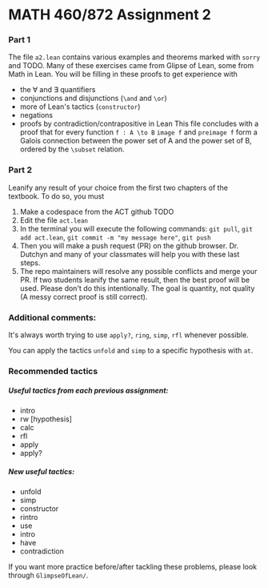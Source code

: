 # MATH 460/872 Assignment 2

### Part 1
The file `a2.lean` contains various examples and theorems marked with `sorry` and TODO. Many of these exercises came from Glipse of Lean, some from Math in Lean. You will be filling in these proofs to get experience with
- the $\forall$ and $\exists$ quantifiers
- conjunctions and disjunctions (`\and` and `\or`)
- more of Lean's tactics (`constructor`)
- negations
- proofs by contradiction/contrapositive in Lean
This file concludes with a proof that for every function `f : A \to B` `image f` and `preimage f` form a Galois connection between the power set of A and the power set of B, ordered by the `\subset` relation.

### Part 2
Leanify any result of your choice from the first two chapters of the textbook. To do so, you must
1. Make a codespace from the ACT github TODO
2. Edit the file `act.lean`
3. In the terminal you will execute the following commands: `git pull`, `git add act.lean`, `git commit -m "my message here"`, `git push`
4. Then you will make a push request (PR) on the github browser. Dr. Dutchyn and many of your classmates will help you with these last steps.
5. The repo maintainers will resolve any possible conflicts and merge your PR. If two students leanify the same result, then the best proof will be used. Please don't do this intentionally. The goal is quantity, not quality (A messy correct proof is still correct).


### Additional comments:
It's always worth trying to use `apply?`, `ring`, `simp`, `rfl` whenever possible.

You can apply the tactics `unfold` and `simp` to a specific hypothesis with `at`.


### Recommended tactics
##### Useful tactics from each previous assignment:
- intro
- rw \[hypothesis\]
- calc
- rfl
- apply
- apply?
##### New useful tactics:
- unfold
- simp
- constructor
- rintro
- use
- intro
- have
- contradiction



If you want more practice before/after tackling these problems, please look through `GlimpseOfLean/`.
